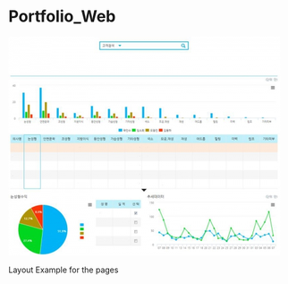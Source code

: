 # Portfolio_Web

![Layout Example](https://raw.githubusercontent.com/DanbiSeo0105/Portfolio_Web/master/Content/ReadMeLayout.JPG)

Layout Example for the pages

